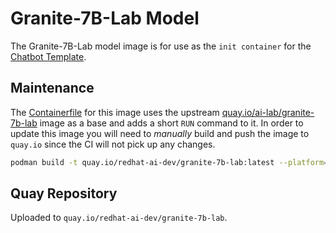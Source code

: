 # Granite-7B-Lab Model

The Granite-7B-Lab model image is for use as the `init container` for the [Chatbot Template](https://github.com/redhat-ai-dev/ai-lab-template/tree/main/templates/chatbot).

## Maintenance

The [Containerfile](./Containerfile) for this image uses the upstream [quay.io/ai-lab/granite-7b-lab](https://www.quay.io/ai-lab/granite-7b-lab) image as a base and adds a short `RUN` command to it. In order to update this image you will need to *manually* build and push the image to `quay.io` since the CI will not pick up any changes.

```bash
podman build -t quay.io/redhat-ai-dev/granite-7b-lab:latest --platform=linux/amd64 -f ./Containerfile
```

## Quay Repository

Uploaded to `quay.io/redhat-ai-dev/granite-7b-lab`.
